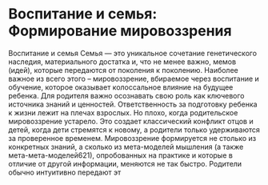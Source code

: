 # Воспитание и семья: Формирование мировоззрения

Воспитание и семья
Семья — это уникальное сочетание генетического наследия, материального достатка и, что не менее важно, мемов (идей), которые передаются от поколения к поколению. Наиболее важное из всего этого – мировоззрение, вбираемое через воспитание и обучение, которое оказывает колоссальное влияние на будущее ребенка.
Для родителя важно осознавать свою роль как ключевого источника знаний и ценностей. Ответственность за подготовку ребенка к жизни лежит на плечах взрослых. Но плохо, когда родительское мировоззрение устарело. Это создает классический конфликт отцов и детей, когда дети стремятся к новому, а родители только удерживаются за проверенное временем.
Мировоззрение формируется не столько из конкретных знаний, а сколько из мета-моделей мышления (а также мета-мета-моделей621), опробованных на практике и которые в отличие от другой информации, меняются не так быстро. Родители обычно интуитивно передают эт
